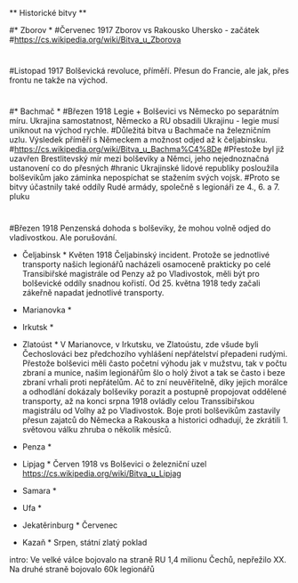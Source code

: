 ﻿** Historické bitvy **

#* Zborov *
#Červenec 1917 Zborov vs Rakousko Uhersko - začátek
#https://cs.wikipedia.org/wiki/Bitva_u_Zborova
#
#Listopad 1917 Bolševická revoluce, příměří. Přesun do Francie, ale jak, přes frontu ne takže na východ.
#
#* Bachmač *
#Březen 1918 Legie + Bolševici vs Německo po separátním míru. Ukrajina samostatnost, Německo a RU obsadili Ukrajinu - legie musí uniknout na východ rychle. 
#Důležitá bitva u Bachmače na železničním uzlu. Výsledek příměří s Německem a možnost odjed až k čeljabinsku.
#https://cs.wikipedia.org/wiki/Bitva_u_Bachma%C4%8De
#Přestože byl již uzavřen Brestlitevský mír mezi bolševiky a Němci, jeho nejednoznačná ustanovení co do přesných 
#hranic Ukrajinské lidové republiky posloužila bolševikům jako záminka nepospíchat se stažením svých vojsk. 
#Proto se bitvy účastnily také oddíly Rudé armády, společně s legionáři ze 4., 6. a 7. pluku
#
#
#Březen 1918 Penzenská dohoda s bolševiky, že mohou volně odjed do vladivostkou. Ale porušování.

* Čeljabinsk *
Květen 1918 Čeljabinský incident. Protože se jednotlivé transporty našich legionářů nacházeli osamoceně prakticky po celé Transibiřské magistrále
od Penzy až po Vladivostok, měli být pro bolševické oddíly snadnou kořistí. Od 25. května 1918 tedy začali zákeřně napadat jednotlivé transporty.

* Marianovka *
* Irkutsk *
* Zlatoúst *
V Marianovce, v Irkutsku, ve Zlatoústu, zde všude byli Čechoslováci bez předchozího vyhlášení nepřátelství přepadeni rudými. 
Přestože bolševici měli často početní výhodu jak v mužstvu, tak v počtu zbraní a munice, našim legionářům šlo o 
holý život a tak se často i beze zbraní vrhali proti nepřátelům. Ač to zní neuvěřitelně, díky jejich morálce 
a odhodlání dokázaly bolševiky porazit a postupně propojovat oddělené transporty, až na konci srpna 1918 
ovládly celou Transsibiřskou magistrálu od Volhy až po Vladivostok. Boje proti bolševikům zastavily 
přesun zajatců do Německa a Rakouska a historici odhadují, že zkrátili 1. světovou válku zhruba o 
několik měsíců. 

* Penza *

* Lipjag *
Červen 1918 vs Bolševici o železniční uzel
https://cs.wikipedia.org/wiki/Bitva_u_Lipjag

* Samara *

* Ufa *

* Jekatěrinburg *
Červenec

* Kazaň *
Srpen, státní zlatý poklad


intro:
Ve velké válce bojovalo na straně RU 1,4 milionu Čechů, nepřežilo XX. Na druhé straně bojovalo 60k legionářů